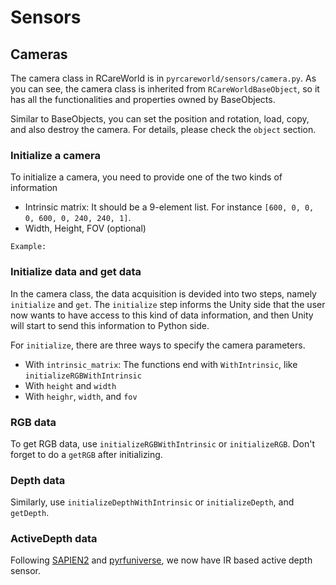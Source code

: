# Sensors
## Cameras
The camera class in RCareWorld is in `pyrcareworld/sensors/camera.py`. As you can see, the camera class is inherited from `RCareWorldBaseObject`, so it has all the functionalities and properties owned by BaseObjects.

Similar to BaseObjects, you can set the position and rotation, load, copy, and also destroy the camera. For details, please check the `object` section.

### Initialize a camera
To initialize a camera, you need to provide one of the two kinds of information
- Intrinsic matrix: It should be a 9-element list. For instance `[600, 0, 0, 0, 600, 0, 240, 240, 1]`.
- Width, Height, FOV (optional)

```
Example:
```



### Initialize data and get data
In the camera class, the data acquisition is devided into two steps, namely `initialize` and `get`. The `initialize` step informs the Unity side that the user now wants to have access to this kind of data information, and then Unity will start to send this information to Python side. 

For `initialize`, there are three ways to specify the camera parameters. 
- With `intrinsic_matrix`: The functions end with `WithIntrinsic`, like `initializeRGBWithIntrinsic`
- With `height` and `width`
- With `heighr`, `width`, and `fov`

### RGB data
To get RGB data, use `initializeRGBWithIntrinsic` or `initializeRGB`. Don't forget to do a `getRGB` after initializing.

### Depth data
Similarly, use `initializeDepthWithIntrinsic` or `initializeDepth`, and `getDepth`.

### ActiveDepth data
Following [SAPIEN2](https://sapien.ucsd.edu/docs/2.0/tutorial/rendering/raytracing_renderer.html#sensor-simulation-in-kuafu) and [pyrfuniverse](https://github.com/mvig-robotflow/pyrfuniverse), we now have IR based active depth sensor. 
### 
